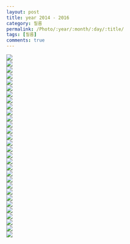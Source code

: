 ```yaml
---
layout: post
title: year 2014 - 2016
category: 필름
permalink: /Photo/:year/:month/:day/:title/
tags: [필름]
comments: true
---
```


<img src="https://github.com/developersoom/developersoom.github.io/blob/master/assets/phototaken/4/bridge.JPG?raw=true" style="max-width: 100%; height: auto;"> <br>
<img src="https://github.com/developersoom/developersoom.github.io/blob/master/assets/phototaken/4/broom.JPG?raw=true" style="max-width: 100%; height: auto;"> <br>
<img src="https://github.com/developersoom/developersoom.github.io/blob/master/assets/phototaken/4/butterfly.JPG?raw=true" style="max-width: 100%; height: auto;"> <br>
<img src="https://github.com/developersoom/developersoom.github.io/blob/master/assets/phototaken/4/cat.JPG?raw=true" style="max-width: 100%; height: auto;"> <br>
<img src="https://github.com/developersoom/developersoom.github.io/blob/master/assets/phototaken/4/cat1.JPG?raw=true" style="max-width: 100%; height: auto;"> <br>
<img src="https://github.com/developersoom/developersoom.github.io/blob/master/assets/phototaken/4/cat2.JPG?raw=true" style="max-width: 100%; height: auto;"> <br>
<img src="https://github.com/developersoom/developersoom.github.io/blob/master/assets/phototaken/4/cat3.JPG?raw=true" style="max-width: 100%; height: auto;"> <br>
<img src="https://github.com/developersoom/developersoom.github.io/blob/master/assets/phototaken/4/child.JPG?raw=true" style="max-width: 100%; height: auto;"> <br>
<img src="https://github.com/developersoom/developersoom.github.io/blob/master/assets/phototaken/4/cloud.JPG?raw=true" style="max-width: 100%; height: auto;"> <br>
<img src="https://github.com/developersoom/developersoom.github.io/blob/master/assets/phototaken/4/crab.JPG?raw=true" style="max-width: 100%; height: auto;"> <br>
<img src="https://github.com/developersoom/developersoom.github.io/blob/master/assets/phototaken/4/cross.JPG?raw=true" style="max-width: 100%; height: auto;"> <br>
<img src="https://github.com/developersoom/developersoom.github.io/blob/master/assets/phototaken/4/drummer.JPG?raw=true" style="max-width: 100%; height: auto;"> <br>
<img src="https://github.com/developersoom/developersoom.github.io/blob/master/assets/phototaken/4/drummer2.JPG?raw=true" style="max-width: 100%; height: auto;"> <br>
<img src="https://github.com/developersoom/developersoom.github.io/blob/master/assets/phototaken/4/findMe.JPG?raw=true" style="max-width: 100%; height: auto;"> <br>
<img src="https://github.com/developersoom/developersoom.github.io/blob/master/assets/phototaken/4/fire.JPG?raw=true" style="max-width: 100%; height: auto;"> <br>
<img src="https://github.com/developersoom/developersoom.github.io/blob/master/assets/phototaken/4/grannyHat.JPG?raw=true" style="max-width: 100%; height: auto;"> <br>
<img src="https://github.com/developersoom/developersoom.github.io/blob/master/assets/phototaken/4/looking.JPG?raw=true" style="max-width: 100%; height: auto;"> <br>
<img src="https://github.com/developersoom/developersoom.github.io/blob/master/assets/phototaken/4/momWithMom.JPG?raw=true" style="max-width: 100%; height: auto;"> <br>
<img src="https://github.com/developersoom/developersoom.github.io/blob/master/assets/phototaken/4/palace.JPG?raw=true" style="max-width: 100%; height: auto;"> <br>
<img src="https://github.com/developersoom/developersoom.github.io/blob/master/assets/phototaken/4/palace2.JPG?raw=true" style="max-width: 100%; height: auto;"> <br>
<img src="https://github.com/developersoom/developersoom.github.io/blob/master/assets/phototaken/4/pins.JPG?raw=true" style="max-width: 100%; height: auto;"> <br>
<img src="https://github.com/developersoom/developersoom.github.io/blob/master/assets/phototaken/4/raindrop.JPG?raw=true" style="max-width: 100%; height: auto;"> <br>
<img src="https://github.com/developersoom/developersoom.github.io/blob/master/assets/phototaken/4/road.JPG?raw=true" style="max-width: 100%; height: auto;"> <br>
<img src="https://github.com/developersoom/developersoom.github.io/blob/master/assets/phototaken/4/sky.JPG?raw=true" style="max-width: 100%; height: auto;"> <br>
<img src="https://github.com/developersoom/developersoom.github.io/blob/master/assets/phototaken/4/squid.JPG?raw=true" style="max-width: 100%; height: auto;"> <br>
<img src="https://github.com/developersoom/developersoom.github.io/blob/master/assets/phototaken/4/store.JPG?raw=true" style="max-width: 100%; height: auto;"> <br>
<img src="https://github.com/developersoom/developersoom.github.io/blob/master/assets/phototaken/4/sunset.JPG?raw=true" style="max-width: 100%; height: auto;"> <br>
<img src="https://github.com/developersoom/developersoom.github.io/blob/master/assets/phototaken/4/windChime.JPG?raw=true" style="max-width: 100%; height: auto;"> <br>
<img src="https://github.com/developersoom/developersoom.github.io/blob/master/assets/phototaken/4/youngDuck.JPG?raw=true" style="max-width: 100%; height: auto;"> <br>
<img src="https://github.com/developersoom/developersoom.github.io/blob/master/assets/phototaken/4/youngDuck2.JPG?raw=true" style="max-width: 100%; height: auto;"> <br>